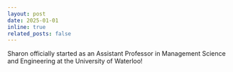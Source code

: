 ```yaml
---
layout: post
date: 2025-01-01 
inline: true
related_posts: false
---
```


Sharon officially started as an Assistant Professor in Management Science and Engineering at the University of Waterloo!
